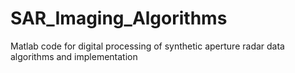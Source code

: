 # SAR_Imaging_Algorithms
Matlab code for digital processing of synthetic aperture radar data algorithms and implementation
